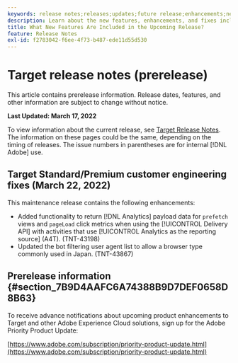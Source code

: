 ```yaml
---
keywords: release notes;releases;updates;future release;enhancements;new features;fixes;updates;prerelease
description: Learn about the new features, enhancements, and fixes included in the upcoming release of Adobe Target, including SDKs, APIs, and JavaScript libraries.
title: What New Features Are Included in the Upcoming Release?
feature: Release Notes
exl-id: f2783042-f6ee-4f73-b487-ede11d55d530
---
```

# Target release notes (prerelease)

This article contains prerelease information. Release dates, features, and other information are subject to change without notice. 

**Last Updated: March 17, 2022**

To view information about the current release, see [Target Release Notes](release-notes.md). The information on these pages could be the same, depending on the timing of releases. The issue numbers in parentheses are for internal [!DNL Adobe] use.

## Target Standard/Premium customer engineering fixes (March 22, 2022)

This maintenance release contains the following enhancements:

* Added functionality to return [!DNL Analytics] payload data for `prefetch` views and `pageLoad` click metrics when using the [!UICONTROL Delivery API] with activities that use [!UICONTROL Analytics as the reporting source] (A4T). (TNT-43198)
* Updated the bot filtering user agent list to allow a browser type commonly used in Japan. (TNT-43867)

## Prerelease information {#section_7B9D4AAFC6A74388B9D7DEF0658D8B63} 

To receive advance notifications about upcoming product enhancements to Target and other Adobe Experience Cloud solutions, sign up for the Adobe Priority Product Update:

[https://www.adobe.com/subscription/priority-product-update.html](https://www.adobe.com/subscription/priority-product-update.html)
